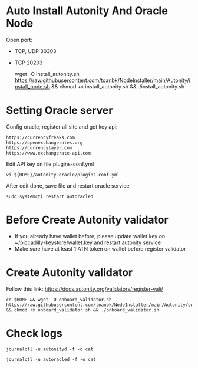 # Auto Install Autonity And Oracle Node

Open port: 
- TCP, UDP 30303
- TCP 20203

    wget -O install_autonity.sh https://raw.githubusercontent.com/toanbk/NodeInstaller/main/Autonity/install_node.sh && chmod +x install_autonity.sh && ./install_autonity.sh

# Setting Oracle server

Config oracle, register all site and get key api:

    https://currencyfreaks.com
    https://openexchangerates.org
    https://currencylayer.com
    https://www.exchangerate-api.com

Edit API key on file plugins-conf.yml

    vi ${HOME}/autonity-oracle/plugins-conf.yml

After edit done, save file and restart oracle service

    sudo systemctl restart autoracled

# Before Create Autonity validator
- If you already have wallet before, please update wallet.key on ~/piccadilly-keystore/wallet.key and restart autonity service
- Make sure have at least 1 ATN token on wallet before register validator

# Create Autonity validator

Follow this link: https://docs.autonity.org/validators/register-vali/

    cd $HOME && wget -O onboard_validator.sh https://raw.githubusercontent.com/toanbk/NodeInstaller/main/Autonity/onboard_validator.sh && chmod +x onboard_validator.sh && ./onboard_validator.sh

# Check logs

    journalctl -u autonityd -f -o cat

    journalctl -u autoracled -f -o cat